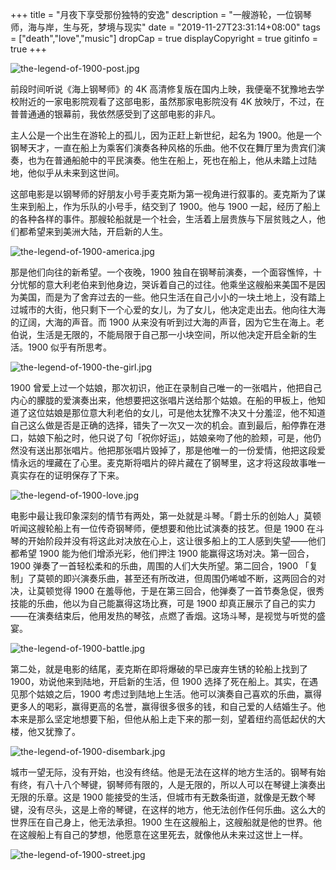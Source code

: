 +++
title = "月夜下享受那份独特的安逸"
description = "一艘游轮，一位钢琴师，海与岸，生与死，梦境与现实"
date = "2019-11-27T23:31:14+08:00"
tags = ["death","love","music"]
dropCap = true
displayCopyright = true
gitinfo = true
+++

![the-legend-of-1900-post.jpg](/images/the-legend-of-1900-post.jpg "《海上钢琴师》")

前段时间听说《海上钢琴师》的 4K 高清修复版在国内上映，我便毫不犹豫地去学校附近的一家电影院观看了这部电影，虽然那家电影院没有 4K 放映厅，不过，在普普通通的银幕前，我依然感受到了这部电影的非凡。

主人公是一个出生在游轮上的孤儿，因为正赶上新世纪，起名为 1900。他是一个钢琴天才，一直在船上为乘客们演奏各种风格的乐曲。他不仅在舞厅里为贵宾们演奏，也为在普通船舱中的平民演奏。他生在船上，死也在船上，他从未踏上过陆地，他似乎从未来到这世间。

这部电影是以钢琴师的好朋友小号手麦克斯为第一视角进行叙事的。麦克斯为了谋生来到船上，作为乐队的小号手，结交到了 1900。他与 1900 一起，经历了船上的各种各样的事件。那艘轮船就是一个社会，生活着上层贵族与下层贫贱之人，他们都希望来到美洲大陆，开启新的人生。

![the-legend-of-1900-america.jpg](/images/the-legend-of-1900-america.jpg "船上的人们迎接着美洲大陆")

那是他们向往的新希望。一个夜晚，1900 独自在钢琴前演奏，一个面容憔悴，十分忧郁的意大利老伯来到他身边，哭诉着自己的过往。他乘坐这艘船来美国不是因为美国，而是为了舍弃过去的一些。他只生活在自己小小的一块土地上，没有踏上过城市的大街，他只剩下一个心爱的女儿，为了女儿，他决定走出去。他向往大海的辽阔，大海的声音。而 1900 从来没有听到过大海的声音，因为它生在海上。老伯说，生活是无限的，不能局限于自己那一小块空间，所以他决定开启全新的生活。1900 似乎有所思考。

![the-legend-of-1900-the-girl.jpg](/images/the-legend-of-1900-the-girl.jpg "那个姑娘")

1900 曾爱上过一个姑娘，那次初识，他正在录制自己唯一的一张唱片，他把自己内心的朦胧的爱演奏出来，他想要把这张唱片送给那个姑娘。在船的甲板上，他知道了这位姑娘是那位意大利老伯的女儿，可是他太犹豫不决又十分羞涩，他不知道自己这么做是否是正确的选择，错失了一次又一次的机会。直到最后，船停靠在港口，姑娘下船之时，他只说了句「祝你好运」，姑娘亲吻了他的脸颊，可是，他仍然没有送出那张唱片。他把那张唱片毁掉了，那是他唯一的一份爱情，他把这段爱情永远的埋藏在了心里。麦克斯将唱片的碎片藏在了钢琴里，这才将这段故事唯一真实存在的证明保存了下来。

![the-legend-of-1900-love.jpg](/images/the-legend-of-1900-love.jpg "甲板上的两人")

电影中最让我印象深刻的情节有两处，第一处就是斗琴。「爵士乐的创始人」莫顿听闻这艘轮船上有一位传奇钢琴师，便想要和他比试演奏的技艺。但是 1900 在斗琴的开始阶段并没有将这此对决放在心上，这让很多船上的工人感到失望——他们都希望 1900 能为他们增添光彩，他们押注 1900 能赢得这场对决。第一回合，1900 弹奏了一首轻松柔和的乐曲，周围的人们大失所望。第二回合，1900 「复制」了莫顿的即兴演奏乐曲，甚至还有所改进，但周围仍唏嘘不断，这两回合的对决，让莫顿觉得 1900 在羞辱他，于是在第三回合，他弹奏了一首节奏急促，很秀技能的乐曲，他以为自己能赢得这场比赛，可是 1900 却真正展示了自己的实力——在演奏结束后，他用发热的琴弦，点燃了香烟。这场斗琴，是视觉与听觉的盛宴。

![the-legend-of-1900-battle.jpg](/images/the-legend-of-1900-battle.jpg "斗琴")

第二处，就是电影的结尾，麦克斯在即将爆破的早已废弃生锈的轮船上找到了 1900，劝说他来到陆地，开启新的生活，但 1900 选择了死在船上。其实，在遇见那个姑娘之后，1900 考虑过到陆地上生活。他可以演奏自己喜欢的乐曲，赢得更多人的喝彩，赢得更高的名誉，赢得很多很多的钱，和自己爱的人结婚生子。他本来是那么坚定地想要下船，但他从船上走下来的那一刻，望着纽约高低起伏的大楼，他又犹豫了。

![the-legend-of-1900-disembark.jpg](/images/the-legend-of-1900-disembark.jpg "下船的那一刻")

城市一望无际，没有开始，也没有终结。他是无法在这样的地方生活的。钢琴有始有终，有八十八个琴键，钢琴师有限的，人是无限的，所以人可以在琴键上演奏出无限的乐章。这是 1900 能接受的生活，但城市有无数条街道，就像是无数个琴键，没有尽头，这是上帝的琴键，在这样的地方，他无法创作任何乐曲。这么大的世界压在自己身上，他无法承担。1900 生在这艘船上，这艘船就是他的世界。他在这艘船上有自己的梦想，他愿意在这里死去，就像他从未来过这世上一样。

![the-legend-of-1900-street.jpg](/images/the-legend-of-1900-street.jpg "无尽的城市")